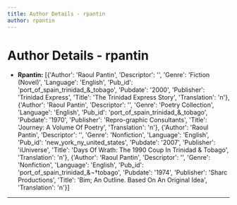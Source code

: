 ```yaml
---
title: Author Details - rpantin
author: rpantin
---
```


# Author Details - rpantin

<ul>
    <li><strong>Rpantin:</strong> [{'Author': 'Raoul Pantin', 'Descriptor': '', 'Genre': 'Fiction (Novel)', 'Language': 'English', 'Pub_id': 'port_of_spain_trinidad_&_tobago', 'Pubdate': '2000', 'Publisher': 'Trinidad Express', 'Title': 'The Trinidad Express Story', 'Translation': 'n'}, {'Author': 'Raoul Pantin', 'Descriptor': '', 'Genre': 'Poetry Collection', 'Language': 'English', 'Pub_id': 'port_of_spain_trinidad_&_tobago', 'Pubdate': '1970', 'Publisher': 'Repro-graphic Consultants', 'Title': 'Journey: A Volume Of Poetry', 'Translation': 'n'}, {'Author': 'Raoul Pantin', 'Descriptor': '', 'Genre': 'Nonfiction', 'Language': 'English', 'Pub_id': 'new_york_ny_united_states', 'Pubdate': '2007', 'Publisher': 'iUniverse', 'Title': 'Days Of Wrath: The 1990 Coup In Trinidad & Tobago', 'Translation': 'n'}, {'Author': 'Raoul Pantin', 'Descriptor': '', 'Genre': 'Nonfiction', 'Language': 'English', 'Pub_id': 'port_of_spain_trinidad_&¬†tobago', 'Pubdate': '1974', 'Publisher': 'Sharc Productions', 'Title': 'Bim; An Outline. Based On An Original Idea', 'Translation': 'n'}]</li>
</ul>
<hr>